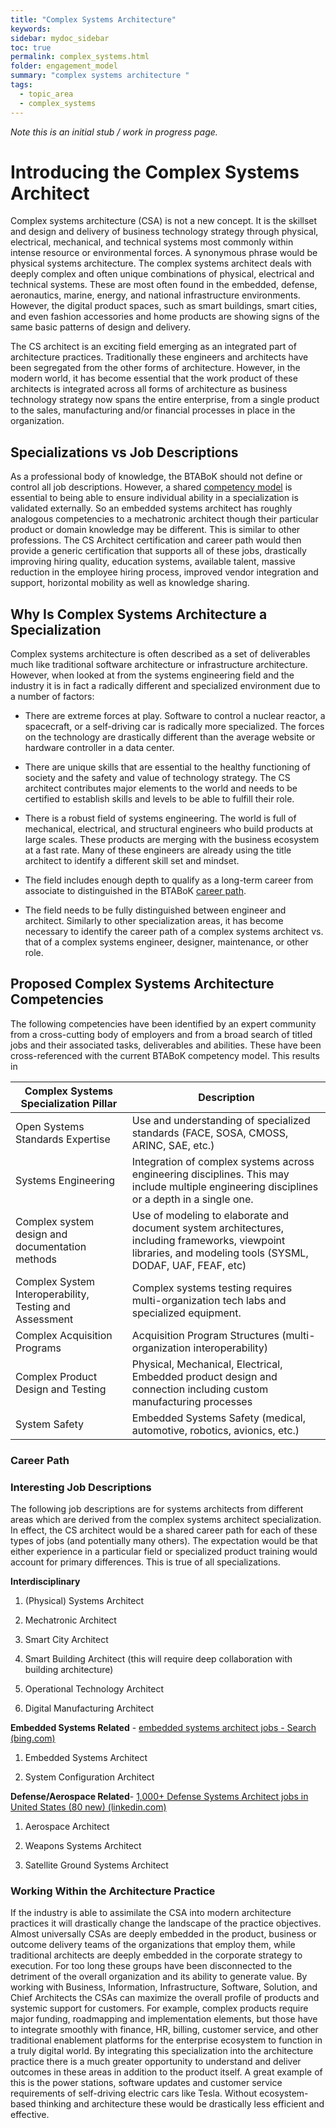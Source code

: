 ```yaml
---
title: "Complex Systems Architecture"
keywords: 
sidebar: mydoc_sidebar
toc: true
permalink: complex_systems.html
folder: engagement_model
summary: "complex systems architecture "
tags: 
  - topic_area
  - complex_systems
---
```


*Note this is an initial stub / work in progress page.*

# Introducing the Complex Systems Architect

Complex systems architecture (CSA) is not a new concept. It is the skillset and design and delivery of business technology strategy through physical, electrical, mechanical, and technical systems most commonly within intense resource or environmental forces. A synonymous phrase would be physical systems architecture. The complex systems architect deals with deeply complex and often unique combinations of physical, electrical and technical systems. These are most often found in the embedded, defense, aeronautics, marine, energy, and national infrastructure environments. However, the digital product spaces, such as smart buildings, smart cities, and even fashion accessories and home products are showing signs of the same basic patterns of design and delivery. 

The CS architect is an exciting field emerging as an integrated part of architecture practices. Traditionally these engineers and architects have been segregated from the other forms of architecture. However, in the modern world, it has become essential that the work product of these architects is integrated across all forms of architecture as business technology strategy now spans the entire enterprise, from a single product to the sales, manufacturing and/or financial processes in place in the organization. 

## Specializations vs Job Descriptions

As a professional body of knowledge, the BTABoK should not define or control all job descriptions. However, a shared [competency model](../competency_model/competencies.md) is essential to being able to ensure individual ability in a specialization is validated externally. So an embedded systems architect has roughly analogous competencies to a mechatronic architect though their particular product or domain knowledge may be different. This is similar to other professions. The CS Architect certification and career path would then provide a generic certification that supports all of these jobs, drastically improving hiring quality, education systems, available talent, massive reduction in the employee hiring process, improved vendor integration and support, horizontal mobility as well as knowledge sharing. 

## Why Is Complex Systems Architecture a Specialization

Complex systems architecture is often described as a set of deliverables much like traditional software architecture or infrastructure architecture. However, when looked at from the systems engineering field and the industry it is in fact a radically different and specialized environment due to a number of factors:

- There are extreme forces at play. Software to control a nuclear reactor, a spacecraft, or a self-driving car is radically more specialized. The forces on the technology are drastically different than the average website or hardware controller in a data center. 

- There are unique skills that are essential to the healthy functioning of society and the safety and value of technology strategy. The CS architect contributes major elements to the world and needs to be certified to establish skills and levels to be able to fulfill their role.

- There is a robust field of systems engineering. The world is full of mechanical, electrical, and structural engineers who build products at large scales. These products are merging with the business ecosystem at a fast rate. Many of these engineers are already using the title architect to identify a different skill set and mindset. 

- The field includes enough depth to qualify as a long-term career from associate to distinguished in the BTABoK [career path](../competency_model/career_path.md). 

- The field needs to be fully distinguished between engineer and architect. Similarly to other specialization areas, it has become necessary to identify the career path of a complex systems architect vs. that of a complex systems engineer, designer, maintenance, or other role. 

## Proposed Complex Systems Architecture Competencies

The following competencies have been identified by an expert community from a cross-cutting body of employers and from a broad search of titled jobs and their associated tasks, deliverables and abilities. These have been cross-referenced with the current BTABoK competency model. This results in 

| Complex Systems Specialization Pillar                   | Description                                                                                                                                                  |
| ------------------------------------------------------- | ------------------------------------------------------------------------------------------------------------------------------------------------------------ |
| Open Systems Standards Expertise                        | Use and understanding of specialized standards (FACE, SOSA, CMOSS, ARINC, SAE, etc.)                                                                         |
| Systems Engineering                                     | Integration of complex systems across engineering disciplines. This may include multiple engineering disciplines or a depth in a single one.                 |
| Complex system design and documentation methods         | Use of modeling to elaborate and document system architectures, including frameworks, viewpoint libraries, and modeling tools (SYSML, DODAF, UAF, FEAF, etc) |
| Complex System Interoperability, Testing and Assessment | Complex systems testing requires multi-organization tech labs and specialized equipment.                                                                     |
| Complex Acquisition Programs                            | Acquisition Program Structures (multi-organization interoperability)                                                                                         |
| Complex Product Design and Testing                      | Physical, Mechanical, Electrical, Embedded product design and connection including custom manufacturing processes                                            |
| System Safety                                           | Embedded Systems Safety (medical, automotive, robotics, avionics, etc.)                                                                                      |

### Career Path

### Interesting Job Descriptions

The following job descriptions are for systems architects from different areas which are derived from the complex systems architect specialization. In effect, the CS architect would be a shared career path for each of these types of jobs (and potentially many others). The expectation would be that either experience in a particular field or specialized product training would account for primary differences. This is true of all specializations. 

**Interdisciplinary**

1. (Physical) Systems Architect 

2. Mechatronic Architect

3. Smart City Architect

4. Smart Building Architect (this will require deep collaboration with building architecture)

5. Operational Technology Architect

6. Digital Manufacturing Architect

**Embedded Systems Related** - [embedded systems architect jobs - Search (bing.com)](https://www.bing.com/jobs?q=embedded+systems+architect+jobs&scp=0&rb=0&rc=20&L2=true&c=1)

1. Embedded Systems Architect

2. System Configuration Architect

**Defense/Aerospace Related**- [1,000+ Defense Systems Architect jobs in United States (80 new) (linkedin.com)](https://www.linkedin.com/jobs/defense-systems-architect-jobs?position=1&pageNum=0)

1. Aerospace Architect

2. Weapons Systems Architect

3. Satellite Ground Systems Architect

### Working Within the Architecture Practice

If the industry is able to assimilate the CSA into modern architecture practices it will drastically change the landscape of the practice objectives. Almost universally CSAs are deeply embedded in the product, business or outcome delivery teams of the organizations that employ them, while traditional architects are deeply embedded in the corporate strategy to execution. For too long these groups have been disconnected to the detriment of the overall organization and its ability to generate value. By working with Business, Information, Infrastructure, Software, Solution, and Chief Architects the CSAs can maximize the overall profile of products and systemic support for customers. For example, complex products require major funding, roadmapping and implementation elements, but those have to integrate smoothly with finance, HR, billing, customer service, and other traditional enablement platforms for the enterprise ecosystem to function in a truly digital world. By integrating this specialization into the architecture practice there is a much greater opportunity to understand and deliver outcomes in these areas in addition to the product itself. A great example of this is the power stations, software updates and customer service requirements of self-driving electric cars like Tesla. Without ecosystem-based thinking and architecture these would be drastically less efficient and effective. 
